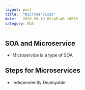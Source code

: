 ```yaml
---
layout: post
title:  "Microservices"
date:   2020-09-19 09:45:40 +0530
category: EDA
---
```

## SOA and Microservice

* Microservice is a type of SOA

## Steps for Microservices

* Independently Deployable